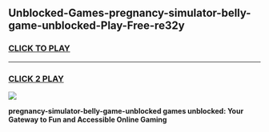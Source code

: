 
## Unblocked-Games-pregnancy-simulator-belly-game-unblocked-Play-Free-re32y
<h3>
<a href="https://premium76.site?title=pregnancy-simulator-belly-game-unblocked&ref=18A1">CLICK TO PLAY</a></h3>
<hr>

<h3>
<a href="https://premium76.site?title=pregnancy-simulator-belly-game-unblocked&ref=18A1">CLICK 2 PLAY</a>
  
</h3>

<a href="https://premium76.site?title=pregnancy-simulator-belly-game-unblocked&ref=18A1"><img src="https://clearcache.store/games.png"></a>


**pregnancy-simulator-belly-game-unblocked games unblocked: Your Gateway to Fun and Accessible Online Gaming**
